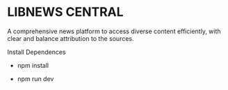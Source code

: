 # LIBNEWS CENTRAL
A comprehensive news platform to access diverse content efficiently, with clear and balance attribution to the sources.


<!-- Setup -->

Install Dependences
- npm install

<!-- Start the server locally-->
- npm run dev